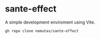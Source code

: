 # sante-effect

A simple development enviroment using Vite.

```
gh repo clone nemutas/sante-effect
```
